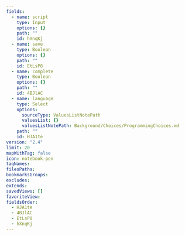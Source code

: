 ```yaml
---
fields:
  - name: script
    type: Input
    options: {}
    path: ""
    id: hXnqKj
  - name: save
    type: Boolean
    options: {}
    path: ""
    id: EtLsP8
  - name: complete
    type: Boolean
    options: {}
    path: ""
    id: 4BJlAC
  - name: language
    type: Select
    options:
      sourceType: ValuesListNotePath
      valuesList: {}
      valuesListNotePath: Background/Choices/ProgrammingChoices.md
    path: ""
    id: HJA1te
version: "2.4"
limit: 20
mapWithTag: false
icon: notebook-pen
tagNames: 
filesPaths: 
bookmarksGroups: 
excludes: 
extends: 
savedViews: []
favoriteView: 
fieldsOrder:
  - HJA1te
  - 4BJlAC
  - EtLsP8
  - hXnqKj
---
```

